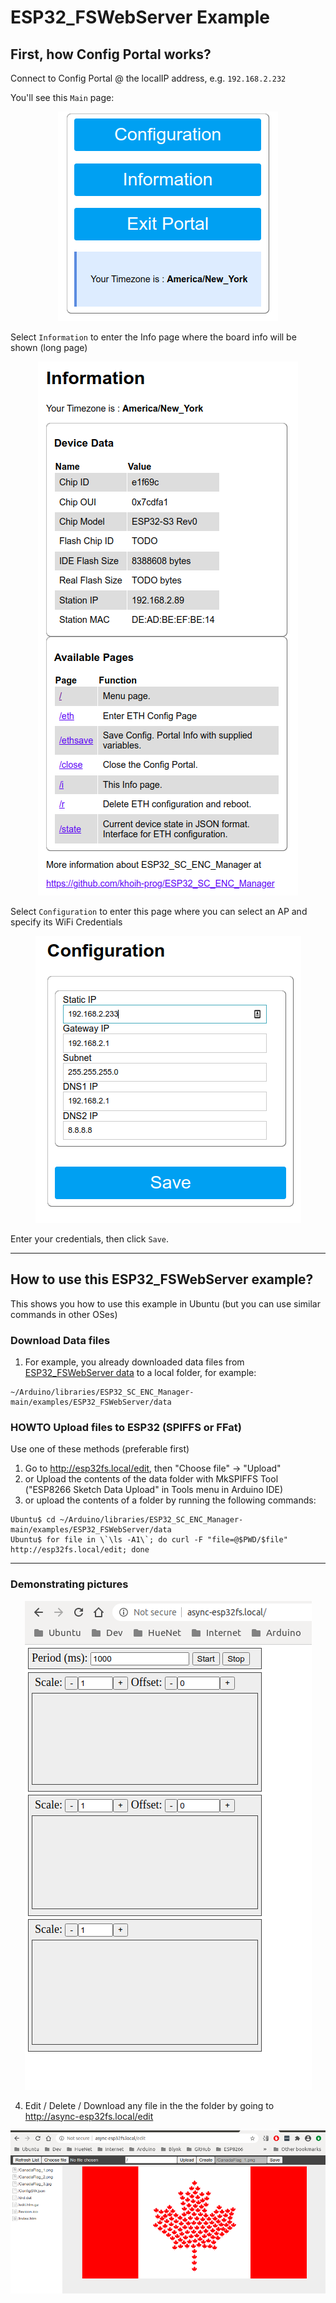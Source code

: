 # ESP32_FSWebServer Example

## First, how Config Portal works?

Connect to Config Portal @ the localIP address, e.g. `192.168.2.232`


You'll see this `Main` page:

<p align="center">
    <img src="https://github.com/khoih-prog/ESP32_SC_ENC_Manager/raw/main/Images/Main.png">
</p>

Select `Information` to enter the Info page where the board info will be shown (long page)

<p align="center">
    <img src="https://github.com/khoih-prog/ESP32_SC_ENC_Manager/raw/main/Images/Info.png">
</p>


Select `Configuration` to enter this page where you can select an AP and specify its WiFi Credentials

<p align="center">
    <img src="https://github.com/khoih-prog/ESP32_SC_ENC_Manager/raw/main/Images/Configuration_Standard.png">
</p>

Enter your credentials, then click `Save`.

---

## How to use this ESP32_FSWebServer example?

This shows you how to use this example in Ubuntu (but you can use similar commands in other OSes)

### Download Data files

1. For example, you already downloaded data files from [ESP32_FSWebServer data](https://github.com/khoih-prog/ESP32_SC_ENC_Manager/tree/main/examples/ESP32_FSWebServer/data) to a local folder, for example:

```
~/Arduino/libraries/ESP32_SC_ENC_Manager-main/examples/ESP32_FSWebServer/data
```

### HOWTO Upload files to ESP32 (SPIFFS or FFat)

Use one of these methods (preferable first)

1. Go to http://esp32fs.local/edit, then "Choose file" -> "Upload"
2. or Upload the contents of the data folder with MkSPIFFS Tool ("ESP8266 Sketch Data Upload" in Tools menu in Arduino IDE)
3. or upload the contents of a folder by running the following commands: 
```
Ubuntu$ cd ~/Arduino/libraries/ESP32_SC_ENC_Manager-main/examples/ESP32_FSWebServer/data
Ubuntu$ for file in \`\ls -A1\`; do curl -F "file=@$PWD/$file" http://esp32fs.local/edit; done
```

---

### Demonstrating pictures

<p align="center">
    <img src="https://github.com/khoih-prog/ESP32_SC_ENC_Manager/raw/main/examples/ESP32_FSWebServer/pics/esp32fs.local.png">
</p>

4. Edit / Delete / Download any file in the the folder by going to http://async-esp32fs.local/edit

<p align="center">
    <img src="https://github.com/khoih-prog/ESP32_SC_ENC_Manager/raw/main/examples/ESP32_FSWebServer/pics/esp32fs.local_edit.png">
</p>



